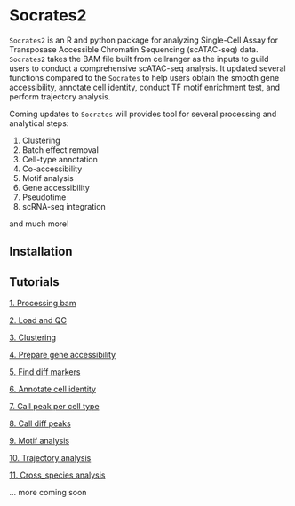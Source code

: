 
# Socrates2



`Socrates2` is an R and python package for analyzing Single-Cell Assay for Transposase Accessible Chromatin Sequencing (scATAC-seq) data. `Socrates2` takes the BAM file built from cellranger as the inputs to guild users to conduct a comprehensive scATAC-seq analysis. It updated several functions compared to the `Socrates` to help users obtain the smooth gene accessibility, annotate cell identity, conduct TF motif enrichment test, and perform trajectory analysis. 




Coming updates to `Socrates` will provides tool for several processing and analytical steps: 

1. Clustering
2. Batch effect removal 
3. Cell-type annotation 
4. Co-accessibility 
5. Motif analysis 
6. Gene accessibility 
7. Pseudotime 
8. scRNA-seq integration

and much more!

## Installation





## Tutorials
[1. Processing bam](http://htmlpreview.github.io/?https://github.com/yanhaidong1/Socrates2/blob/main/vignettes/process_BAM.html)

[2. Load and QC](https://htmlpreview.github.io/?https://github.com/yanhaidong1/Socrates2/blob/main/vignettes/load_data_and_QC.html)

[3. Clustering](https://htmlpreview.github.io/?https://github.com/yanhaidong1/Socrates2/blob/main/vignettes/clustering.html)

[4. Prepare gene accessibility](http://htmlpreview.github.io/?https://github.com/yanhaidong1/Socrates2/blob/main/vignettes/prepare_gene_accessibility.html)

[5. Find diff markers](http://htmlpreview.github.io/?https://github.com/yanhaidong1/Socrates2/blob/main/vignettes/find_diff_markers.html)

[6. Annotate cell identity](http://htmlpreview.github.io/?https://github.com/yanhaidong1/Socrates2/blob/main/vignettes/annotate_cell_identity.html)

[7. Call peak per cell type](http://htmlpreview.github.io/?https://github.com/yanhaidong1/Socrates2/blob/main/vignettes/peak_call_per_celltype.html)

[8. Call diff peaks](http://htmlpreview.github.io/?https://github.com/yanhaidong1/Socrates2/blob/main/vignettes/call_diff_peaks.html)

[9. Motif analysis](http://htmlpreview.github.io/?https://github.com/yanhaidong1/Socrates2/blob/main/vignettes/motif_analysis.html)

[10. Trajectory analysis](http://htmlpreview.github.io/?https://github.com/yanhaidong1/Socrates2/blob/main/vignettes/trajectory_analysis.html)

[11. Cross_species analysis](http://htmlpreview.github.io/?https://github.com/yanhaidong1/Socrates2/blob/main/vignettes/cross_species_analysis.html)










...  more coming soon
